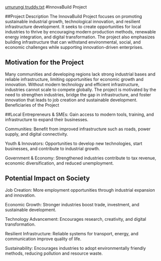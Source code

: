 [umurungi truddy.txt](https://github.com/user-attachments/files/22636289/umurungi.truddy.txt)
#InnovaBuild Project

##Project Description
The InnovaBuild Project focuses on promoting sustainable industrial growth, technological innovation, and resilient infrastructure development. It seeks to create opportunities for local industries to thrive by encouraging modern production methods, renewable energy integration, and digital transformation. The project also emphasizes building infrastructure that can withstand environmental, social, and economic challenges while supporting innovation-driven enterprises.

## Motivation for the Project
Many communities and developing regions lack strong industrial bases and reliable infrastructure, limiting opportunities for economic growth and innovation. Without modern technology and efficient infrastructure, industries cannot scale to compete globally. The project is motivated by the need to strengthen industries, bridge the gap in infrastructure, and foster innovation that leads to job creation and sustainable development.
 Beneficiaries of the Project

##Local Entrepreneurs & SMEs: Gain access to modern tools, training, and infrastructure to expand their businesses.

Communities: Benefit from improved infrastructure such as roads, power supply, and digital connectivity.

Youth & Innovators: Opportunities to develop new technologies, start businesses, and contribute to industrial growth.

Government & Economy: Strengthened industries contribute to tax revenue, economic diversification, and reduced unemployment.


## Potential Impact on Society

Job Creation: More employment opportunities through industrial expansion and innovation.

Economic Growth: Stronger industries boost trade, investment, and sustainable development.

Technology Advancement: Encourages research, creativity, and digital transformation.

Resilient Infrastructure: Reliable systems for transport, energy, and communication improve quality of life.

Sustainability: Encourages industries to adopt environmentally friendly methods, reducing pollution and resource waste.
